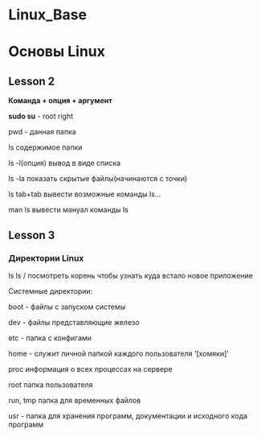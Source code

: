 # Linux_Base

 # Основы Linux
 
 ## Lesson 2
 **Команда + опция + аргумент** 

 **sudo su** - root right

 pwd - данная папка 

ls содержимое папки

ls -l(опция) вывод в виде списка

ls -la показать скрытые файлы(начинаются с точки)

ls tab+tab вывести возможные команды ls...

man ls вывести мануал команды ls

## Lesson 3

### Директории Linux

ls ls / посмотреть корень чтобы узнать куда встало новое приложение

Системные директории:

boot - файлы с запуском системы

dev - файлы представляющие железо

etc - папка с конфигами

home - служит личной папкой каждого пользователя '[хомяки]'

proc информация о всех процессах на сервере

root папка пользователя

run, tmp  папка для временных файлов

usr - папка для хранения программ, документации и исходного кода программ















